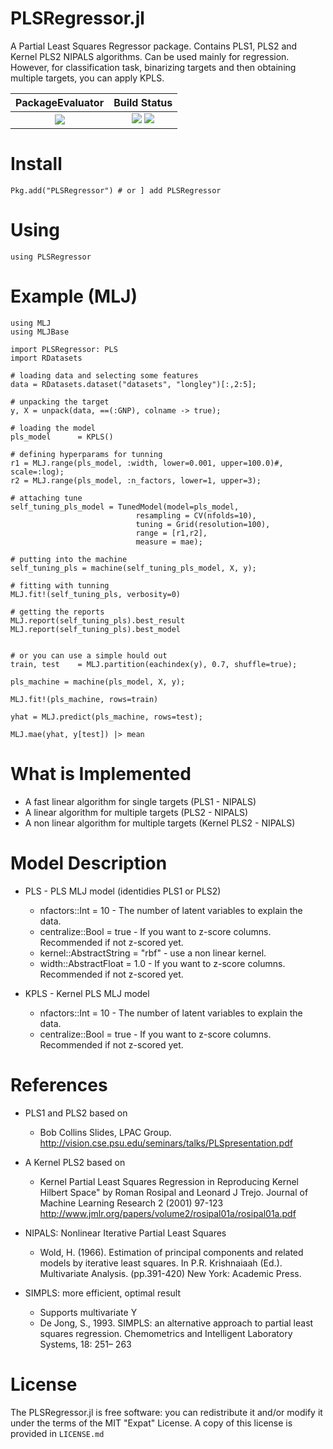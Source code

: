 PLSRegressor.jl
======

A Partial Least Squares Regressor package. Contains PLS1, PLS2 and Kernel PLS2 NIPALS algorithms.
Can be used mainly for regression. However, for classification task, binarizing targets and then obtaining multiple targets, you can apply KPLS.


| **PackageEvaluator**            | **Build Status**                          |
|:-------------------------------:|:-----------------------------------------:|
| [![][pkg-0.6-img]][pkg-0.6-url] | [![][travis-img]][travis-url] [![][codecov-img]][codecov-url] |

[travis-img]: https://travis-ci.org/lalvim/PLSRegressor.jl.svg?branch=master
[travis-url]: https://travis-ci.org/lalvim/PLSRegressor.jl

[codecov-img]: http://codecov.io/github/lalvim/PLSRegressor.jl/coverage.svg?branch=master
[codecov-url]: http://codecov.io/github/lalvim/PLSRegressor.jl?branch=master

[issues-url]: https://github.com/lalvim/PLSRegressor.jl/issues

[pkg-0.6-img]: http://pkg.julialang.org/badges/PLSRegressor_0.6.svg
[pkg-0.6-url]: http://pkg.julialang.org/?pkg=PLSRegressor&ver=0.6
[pkg-0.7-img]: http://pkg.julialang.org/badges/PLSRegressor_0.7.svg
[pkg-0.7-url]: http://pkg.julialang.org/?pkg=PLSRegressor&ver=0.7

Install
=======

    Pkg.add("PLSRegressor") # or ] add PLSRegressor

Using
=====

    using PLSRegressor

Example (MLJ)
========

    using MLJ
    using MLJBase

    import PLSRegressor: PLS
    import RDatasets

    # loading data and selecting some features
    data = RDatasets.dataset("datasets", "longley")[:,2:5]; 

    # unpacking the target
    y, X = unpack(data, ==(:GNP), colname -> true);

    # loading the model
    pls_model      = KPLS()

    # defining hyperparams for tunning
    r1 = MLJ.range(pls_model, :width, lower=0.001, upper=100.0)#, scale=:log);
    r2 = MLJ.range(pls_model, :n_factors, lower=1, upper=3);

    # attaching tune
    self_tuning_pls_model = TunedModel(model=pls_model,
                                resampling = CV(nfolds=10),
                                tuning = Grid(resolution=100),
                                range = [r1,r2],
                                measure = mae);

    # putting into the machine
    self_tuning_pls = machine(self_tuning_pls_model, X, y);

    # fitting with tunning
    MLJ.fit!(self_tuning_pls, verbosity=0)

    # getting the reports
    MLJ.report(self_tuning_pls).best_result
    MLJ.report(self_tuning_pls).best_model


    # or you can use a simple hould out
    train, test    = MLJ.partition(eachindex(y), 0.7, shuffle=true); 

    pls_machine = machine(pls_model, X, y);

    MLJ.fit!(pls_machine, rows=train)

    yhat = MLJ.predict(pls_machine, rows=test);

    MLJ.mae(yhat, y[test]) |> mean



What is Implemented
======
* A fast linear algorithm for single targets (PLS1 - NIPALS)
* A linear algorithm for multiple targets (PLS2 - NIPALS)
* A non linear algorithm for multiple targets (Kernel PLS2 - NIPALS)


Model Description 
=======

* PLS - PLS MLJ model (identidies PLS1 or PLS2)
    * nfactors::Int = 10 - The number of latent variables to explain the data.
    * centralize::Bool = true - If you want to z-score columns. Recommended if not z-scored yet.
    * kernel::AbstractString = "rbf" - use a non linear kernel.
    * width::AbstractFloat   = 1.0 - If you want to z-score columns. Recommended if not z-scored yet.

* KPLS - Kernel PLS MLJ model
    * nfactors::Int = 10 - The number of latent variables to explain the data.
    * centralize::Bool = true - If you want to z-score columns. Recommended if not z-scored yet.


References
=======
* PLS1 and PLS2 based on
   * Bob Collins Slides, LPAC Group. http://vision.cse.psu.edu/seminars/talks/PLSpresentation.pdf
* A Kernel PLS2 based on
   * Kernel Partial Least Squares Regression in Reproducing Kernel Hilbert Space" by Roman Rosipal and Leonard J Trejo. Journal of Machine Learning Research 2 (2001) 97-123 http://www.jmlr.org/papers/volume2/rosipal01a/rosipal01a.pdf

* NIPALS: Nonlinear Iterative Partial Least Squares
    * Wold, H. (1966). Estimation of principal components and related models
by iterative least squares. In P.R. Krishnaiaah (Ed.). Multivariate Analysis.
(pp.391-420) New York: Academic Press.

* SIMPLS: more efficient, optimal result
    * Supports multivariate Y
    * De Jong, S., 1993. SIMPLS: an alternative approach to partial least squares
regression. Chemometrics and Intelligent Laboratory Systems, 18: 251–
263

License
=======

The PLSRegressor.jl is free software: you can redistribute it and/or modify it under the terms of the MIT "Expat"
License. A copy of this license is provided in ``LICENSE.md``
